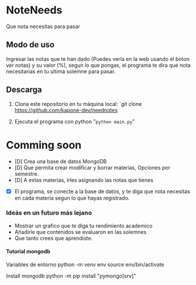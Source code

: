 # NoteNeeds
Que nota necesitas para pasar

## Modo de uso
Ingresar las notas que te han dado (Puedes verla en la web usando el boton ver notas) y su valor (%), segun lo que pongas, el programa te dira que nota necesitarias en tu ultima solemne para pasar.

## Descarga
1. Clona este repositorio en tu máquina local: `git clone https://github.com/kapone-dev/neednotes

2. Ejecuta el programa con python "```python main.py```"


# Comming soon
- [D] Crea una base de datos MongoDB
- [D] Que permita crear modificar y borrar materias, Opciones por semestre.
- [D] A estas materias, irles asignando las notas que tienes
- [x] El programa, se conecte a la base de datos, y te diga que nota necesitas en cada materia segun lo que hayas registrado.

### Ideás en un futuro más lejano
- Mostrar un grafico que te diga tu rendimiento academico
- Añadirle que contenidos se evaluaron en las solemnes
- Que tanto crees que aprendiste.


#### Tutorial mongodb
Variables de entorno
python -m venv env
source env/bin/activate

Install mongodb
python -m pip install "pymongo[srv]"
